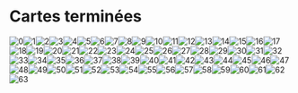 # Cartes terminées
![0](0.png)![1](1.png)![2](2.png)![3](3.png)![4](4.png)![5](5.png)![6](6.png)![7](7.png)![8](8.png)![9](9.png)![10](10.png)![11](11.png)![12](12.png)![13](13.png)![14](14.png)![15](15.png)![16](16.png)![17](17.png)![18](18.png)![19](19.png)![20](20.png)![21](21.png)![22](22.png)![23](23.png)![24](24.png)![25](25.png)![26](26.png)![27](27.png)![28](28.png)![29](29.png)![30](30.png)![31](31.png)![32](32.png)![33](33.png)![34](34.png)![35](35.png)![36](36.png)![37](37.png)![38](38.png)![39](39.png)![40](40.png)![41](41.png)![42](42.png)![43](43.png)![44](44.png)![45](45.png)![46](46.png)![47](47.png)![48](48.png)![49](49.png)![50](50.png)![51](51.png)![52](52.png)![53](53.png)![54](54.png)![55](55.png)![56](56.png)![57](57.png)![58](58.png)![59](59.png)![60](60.png)![61](61.png)![62](62.png)![63](63.png)
